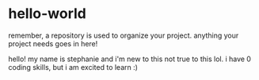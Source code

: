 # hello-world
remember, a repository is used to organize your project. anything your project needs goes in here!

hello! my name is stephanie and i'm new to this not true to this lol. i have 0 coding skills, but i am excited to learn :)
